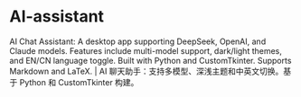 # AI-assistant
AI Chat Assistant: A desktop app supporting DeepSeek, OpenAI, and Claude models. Features include multi-model support, dark/light themes, and EN/CN language toggle. Built with Python and CustomTkinter. Supports Markdown and LaTeX. | AI 聊天助手：支持多模型、深浅主题和中英文切换。基于 Python 和 CustomTkinter 构建。
